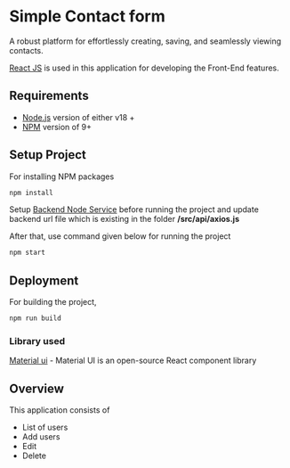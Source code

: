 # Simple Contact form

A robust platform for effortlessly creating, saving, and seamlessly viewing contacts.

[React JS](https://reactjs.org/) is used in this application for developing the Front-End features. 

Requirements
------------

 * [Node.js](https://nodejs.org/en/) version of either v18 +
 * [NPM](https://www.npmjs.com/) version of 9+

## Setup Project

For installing NPM packages

```bash
npm install
```
Setup [Backend Node Service](https://github.com/AnjanaShaji110/contact-form-service) before running the project and update backend url file which is existing in the folder
**/src/api/axios.js**

After that, use command given below for running the project

```bash
npm start
```
## Deployment

For building the project,

```bash
npm run build
```
### Library used
[Material ui](https://mui.com/material-ui/getting-started/) - Material UI is an open-source React component library
## Overview

This application consists of 

* List of users
* Add users
* Edit 
* Delete
